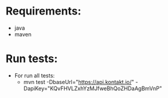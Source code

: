 # Requirements:
 - java
 - maven

# Run tests:

- For run all tests:
    - mvn test -DbaseUrl="https://api.kontakt.io/" -DapiKey="KQvFHVLZxhYzMJfweBhQoZHDaAgBmVnP"
